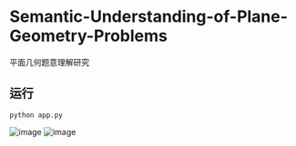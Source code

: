 # Semantic-Understanding-of-Plane-Geometry-Problems
平面几何题意理解研究

## 运行
~~~
python app.py
~~~

![image](https://github.com/user-attachments/assets/5732f392-cd58-4be7-917f-01475e239365)
![image](https://github.com/user-attachments/assets/7c0c47b7-fca8-4b10-88a5-36009b856901)

